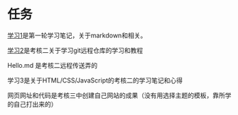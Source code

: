 # 任务

[学习1](C:\Users\86182\Desktop)是第一轮学习笔记，关于markdown和相关。

[学习2](C:\Users\86182\Desktop)是考核二关于学习git远程仓库的学习和教程

Hello.md 是考核二远程传送弄的

学习3是关于HTML/CSS/JavaScript的考核二的学习笔记和心得

网页网址和代码是考核三中创建自己网站的成果（没有用选择主题的模板，靠所学的自己打出来的）
